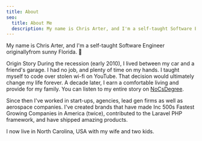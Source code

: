 ```yaml
---
title: About
seo:
  title: About Me
  description: My name is Chris Arter, and I'm a self-taught Software Engineer from sunny Florida. 🌴
---
```

My name is Chris Arter, and I'm a self-taught Software Engineer originallyfrom sunny Florida. 🌴

Origin Story
During the recession (early 2010), I lived between my car and a friend's garage. I had no job, and plenty of time on my hands. I taught myself to code over stolen wi-fi on YouTube. That decision would ultimately change my life forever. A decade later, I earn a comfortable living and provide for my family. You can listen to my entire story on [NoCsDegree](https://www.nocsdegree.com/why-learn-php-chris/).

Since then I've worked in start-ups, agencies, lead gen firms as well as aerospace companies. I've created brands that have made Inc 500s Fastest Growing Companies in America (twice), contributed to the Laravel PHP framework, and have shipped amazing products.

I now live in North Carolina, USA with my wife and two kids.